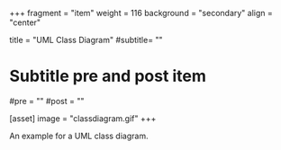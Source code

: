 +++
fragment = "item"
weight = 116
background = "secondary"
align = "center"

title = "UML Class Diagram"
#subtitle= ""

# Subtitle pre and post item
#pre = ""
#post = ""

[asset]
  image = "classdiagram.gif"
+++

An example for a UML class diagram.